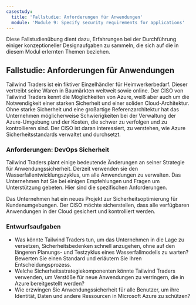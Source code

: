 ```yaml
---
casestudy:
  title: 'Fallstudie: Anforderungen für Anwendungen'
  module: 'Module 9: Specify security requirements for applications'
---
```


Diese Fallstudienübung dient dazu, Erfahrungen bei der Durchführung einiger konzeptioneller Designaufgaben zu sammeln, die sich auf die in diesem Modul erlernten Themen beziehen.

## Fallstudie: Anforderungen für Anwendungen

Tailwind Traders ist ein fiktiver Einzelhändler für Heimwerkerbedarf. Dieser vertreibt seine Waren in Baumärkten weltweit sowie online. Der CISO von Tailwind Traders kennt die Möglichkeiten von Azure, weiß aber auch um die Notwendigkeit einer starken Sicherheit und einer soliden Cloud-Architektur. Ohne starke Sicherheit und eine großartige Referenzarchitektur hat das Unternehmen möglicherweise Schwierigkeiten bei der Verwaltung der Azure-Umgebung und der Kosten, die schwer zu verfolgen und zu kontrollieren sind. Der CISO ist daran interessiert, zu verstehen, wie Azure Sicherheitsstandards verwaltet und durchsetzt.

### Anforderungen: DevOps Sicherheit

Tailwind Traders plant einige bedeutende Änderungen an seiner Strategie für Anwendungssicherheit. Derzeit verwenden sie den Wasserfallentwicklungszyklus, um alle Anwendungen zu verwalten. Das Unternehmen hat Sie bei einigen Empfehlungen und Fragen um Unterstützung gebeten. Hier sind die spezifischen Anforderungen.

Das Unternehmen hat ein neues Projekt zur Sicherheitsoptimierung für Kundenumgebungen. Der CISO möchte sicherstellen, dass alle verfügbaren Anwendungen in der Cloud gesichert und kontrolliert werden.

### Entwurfsaufgaben

* Was könnte Tailwind Traders tun, um das Unternehmen in die Lage zu versetzen, Sicherheitsbedenken schnell anzugehen, ohne auf den längeren Planungs- und Testzyklus eines Wasserfallmodells zu warten? Bewerten Sie einen Standard und erläutern Sie Ihren Entscheidungsprozess.
* Welche Sicherheitsstrategiekomponenten könnte Tailwind Traders verwenden, um Verstöße für neue Anwendungen zu verringern, die in Azure bereitgestellt werden?
* Wie erzwingen Sie Anwendungssicherheit für alle Benutzer, um ihre Identität, Daten und andere Ressourcen in Microsoft Azure zu schützen?
